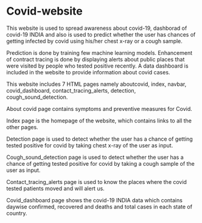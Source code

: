 # Covid-website

This website is used to spread awareness about covid-19, dashborad of covid-19 INDIA and also is used to predict whether the user has chances of getting infected by covid using his/her chest x-ray or a cough sample. 

Prediction is done by training few machine learning models. 
Enhancement of contract tracing is done by displaying alerts about public places that were visited by people who tested positive recently.
A data dashboard is included in the website to provide information about covid cases.

This website includes 7 HTML pages namely aboutcovid, index, navbar, covid_dashboard, contact_tracing_alerts, detection, cough_sound_detection.

About covid page contains symptoms and preventive measures for Covid.

Index page is the homepage of the website, which contains links to all the other pages.

Detection page is used to detect whether the user has a chance of getting tested positive for covid by taking chest x-ray of the user as input.

Cough_sound_detection page is used to detect whether the user has a chance of getting tested positive for covid by taking a cough sample of the user as input.

Contact_tracing_alerts page is used to know the places where the covid tested patients moved and will alert us.

Covid_dashboard page shows the covid-19 INDIA data which contains daywise confirmed, recovered and deaths and total cases in each state of country.
 
